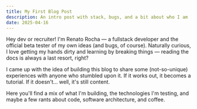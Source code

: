```yaml
---
title: My First Blog Post
description: An intro post with stack, bugs, and a bit about who I am
date: 2025-04-16
---
```


Hey dev or recruiter! I'm Renato Rocha — a fullstack developer and the official beta tester of my own ideas (and bugs, of course). Naturally curious, I love getting my hands dirty and learning by breaking things — reading the docs is always a last resort, right?

I came up with the idea of building this blog to share some (not-so-unique) experiences with anyone who stumbled upon it. If it works out, it becomes a tutorial. If it doesn't... well, it's still content.

Here you'll find a mix of what I'm building, the technologies I'm testing, and maybe a few rants about code, software architecture, and coffee.

